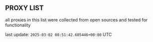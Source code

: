 ## PROXY LIST

all proxies in this list were collected from open sources and tested for functionality

last update: `2025-03-02 08:51:42.605446+00:00` UTC
